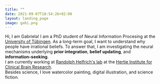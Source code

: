 ```yaml
---
title: ""
date: 2021-09-07T18:54:26+02:00
layout: landing_page
image: gabi.png
---
```

Hi, I am Gabriela! I am a PhD student of Neural Information Procesing at the <a href='https://www.neuroschool-tuebingen.de/'>University of Tübingen</a>.
As a long-term goal, I want to understand why people have irrational beliefs. 
To answer that, I am investigating the neural mechanisms underlying **prior integration**, **belief updating**, and **information-seeking**.\
I am currently working at <a href='https://helfrich-lab.com/'>Randolph Helfrich's lab</a> at the <a href='https://www.hih-tuebingen.de/en/'>Hertie Institute for Clinical Brain Research</a>.\
Besides science, I love watercolor painting, digital illustration, and science fiction.
 
